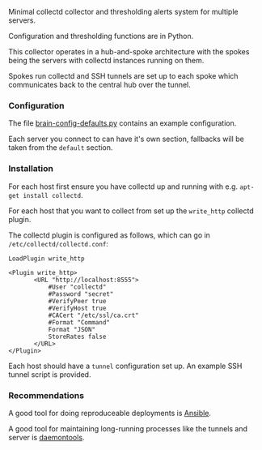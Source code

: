 Minimal collectd collector and thresholding alerts system for multiple servers.

Configuration and thresholding functions are in Python.

This collector operates in a hub-and-spoke architecture with the spokes being the servers with collectd instances running on them.

Spokes run collectd and SSH tunnels are set up to each spoke which communicates back to the central hub over the tunnel.

### Configuration ###

The file [brain-config-defaults.py](./brain-config-defaults.py) contains an example configuration.

Each server you connect to can have it's own section, fallbacks will be taken from the `default` section.

### Installation ###

For each host first ensure you have collectd up and running with e.g. `apt-get install collectd`.

For each host that you want to collect from set up the `write_http` collectd plugin.

The collectd plugin is configured as follows, which can go in `/etc/collectd/collectd.conf`:

	LoadPlugin write_http

	<Plugin write_http>
	       <URL "http://localhost:8555">
		       #User "collectd"
		       #Password "secret"
		       #VerifyPeer true
		       #VerifyHost true
		       #CACert "/etc/ssl/ca.crt"
		       #Format "Command"
		       Format "JSON"
		       StoreRates false
	       </URL>
	</Plugin>

Each host should have a `tunnel` configuration set up. An example SSH tunnel script is provided.

### Recommendations ###

A good tool for doing reproduceable deployments is [Ansible](https://ansible.com/).

A good tool for maintaining long-running processes like the tunnels and server is [daemontools](https://unix.stackexchange.com/questions/304415/is-there-a-utility-for-daemonizing-processes-in-user-space).


